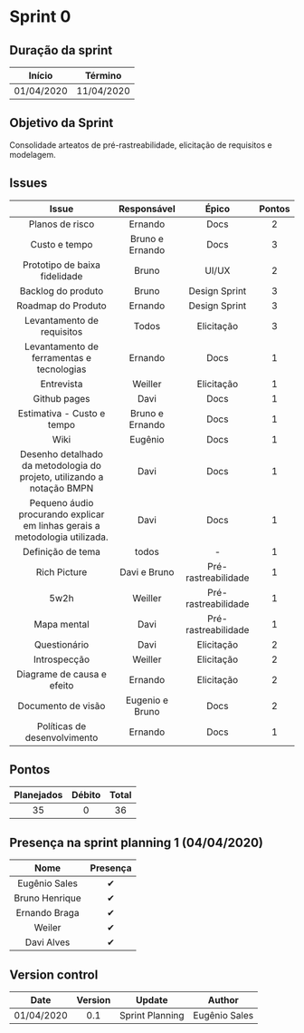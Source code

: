 # Sprint 0

## Duração da sprint
| Início | Término |
|:------:|:-------:|
| 01/04/2020 | 11/04/2020 |

## Objetivo da Sprint
Consolidade arteatos de  pré-rastreabilidade, elicitação de requisitos e modelagem. 

## Issues

|Issue|Responsável|Épico|Pontos|
|:---:|:---------:|:---:|:----:|
| Planos de risco | Ernando | Docs | 2 |
| Custo e tempo | Bruno e Ernando | Docs | 3 |
| Prototipo de baixa fidelidade | Bruno | UI/UX | 2 |
| Backlog do produto | Bruno | Design Sprint | 3 |
| Roadmap do Produto | Ernando | Design Sprint | 3 |
| Levantamento de requisitos | Todos | Elicitação | 3 |
| Levantamento de ferramentas e tecnologias |Ernando | Docs | 1 |
| Entrevista | Weiller | Elicitação | 1 |
| Github pages | Davi | Docs | 1 |
| Estimativa - Custo e tempo | Bruno e Ernando | Docs | 1 |
| Wiki | Eugênio | Docs | 1 | 
| Desenho detalhado da metodologia do projeto, utilizando a notação BMPN | Davi | Docs | 1 |
| Pequeno áudio procurando explicar em linhas gerais a metodologia utilizada. | Davi | Docs | 1 |
| Definição de tema | todos | - | 1 |
| Rich Picture | Davi e Bruno | Pré-rastreabilidade | 1 |
| 5w2h | Weiller | Pré-rastreabilidade | 1 |
| Mapa mental| Davi | Pré-rastreabilidade | 1 |
| Questionário | Davi | Elicitação | 2 |
| Introspecção | Weiller | Elicitação | 2 |
| Diagrame de causa e efeito | Ernando | Elicitação | 2 |
| Documento de visão | Eugenio e Bruno | Docs | 2 |
| Políticas de desenvolvimento | Ernando | Docs | 1 |

## Pontos
| Planejados | Débito | Total | 
|:----------:|:------:|:-----:|
| 35 | 0 | 36 |


## Presença na sprint planning 1 (04/04/2020)

| Nome    | Presença |    
|:-------:|:--------:|
| Eugênio Sales | ✔ |
| Bruno Henrique | ✔ |
| Ernando Braga | ✔ |
| Weiler   | ✔ |
| Davi Alves | ✔ |

## Version control

|Date|Version|Update|Author|
|:--:|:----:|:-------:|:---:|
|01/04/2020|0.1|Sprint Planning|Eugênio Sales|
